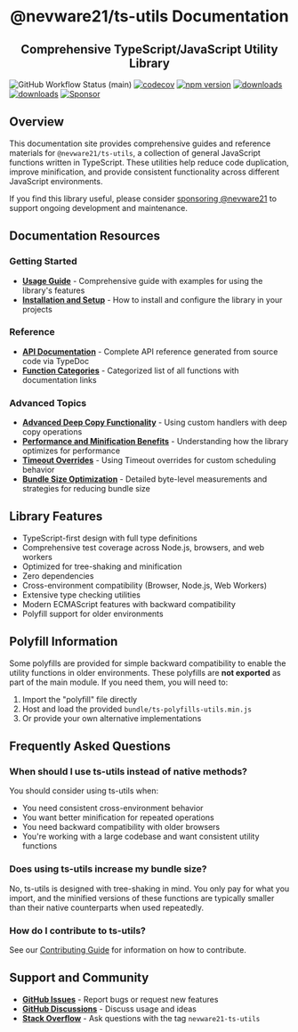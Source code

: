 
<h1 align="center">@nevware21/ts-utils Documentation</h1>
<h2 align="center">Comprehensive TypeScript/JavaScript Utility Library</h2>

![GitHub Workflow Status (main)](https://img.shields.io/github/actions/workflow/status/nevware21/ts-utils/ci.yml?branch=main)
[![codecov](https://codecov.io/gh/nevware21/ts-utils/branch/main/graph/badge.svg?token=8YCAMUA7VB)](https://codecov.io/gh/nevware21/ts-utils)
[![npm version](https://badge.fury.io/js/%40nevware21%2Fts-utils.svg)](https://badge.fury.io/js/%40nevware21%2Fts-utils)
[![downloads](https://img.shields.io/npm/dt/%40nevware21/ts-utils.svg)](https://www.npmjs.com/package/%40nevware21/ts-utils)
[![downloads](https://img.shields.io/npm/dm/%40nevware21/ts-utils.svg)](https://www.npmjs.com/package/%40nevware21/ts-utils)
[![Sponsor](https://img.shields.io/badge/Sponsor-444444?logo=githubsponsors
)](https://github.com/sponsors/nevware21)

## Overview

This documentation site provides comprehensive guides and reference materials for `@nevware21/ts-utils`, a collection of general JavaScript functions written in TypeScript. These utilities help reduce code duplication, improve minification, and provide consistent functionality across different JavaScript environments.

If you find this library useful, please consider [sponsoring @nevware21](https://github.com/sponsors/nevware21) to support ongoing development and maintenance.

## Documentation Resources

### Getting Started
- **[Usage Guide](./usage-guide.md)** - Comprehensive guide with examples for using the library's features
- **[Installation and Setup](./usage-guide.md#installation)** - How to install and configure the library in your projects

### Reference
- **[API Documentation](./typedoc/index.html)** - Complete API reference generated from source code via TypeDoc
- **[Function Categories](https://github.com/nevware21/ts-utils/blob/main/README.md#documentation--api-reference)** - Categorized list of all functions with documentation links

### Advanced Topics
- **[Advanced Deep Copy Functionality](./advanced-deep-copy.md)** - Using custom handlers with deep copy operations
- **[Performance and Minification Benefits](./usage-guide.md#performance-and-minification-benefits)** - Understanding how the library optimizes for performance
- **[Timeout Overrides](./timeout-overrides.md)** - Using Timeout overrides for custom scheduling behavior
- **[Bundle Size Optimization](./size-optimization.md)** - Detailed byte-level measurements and strategies for reducing bundle size

## Library Features

- TypeScript-first design with full type definitions
- Comprehensive test coverage across Node.js, browsers, and web workers
- Optimized for tree-shaking and minification
- Zero dependencies
- Cross-environment compatibility (Browser, Node.js, Web Workers)
- Extensive type checking utilities
- Modern ECMAScript features with backward compatibility
- Polyfill support for older environments

## Polyfill Information

Some polyfills are provided for simple backward compatibility to enable the utility functions in older environments. These polyfills are **not exported** as part of the main module. If you need them, you will need to:

1. Import the "polyfill" file directly
2. Host and load the provided `bundle/ts-polyfills-utils.min.js` 
3. Or provide your own alternative implementations

## Frequently Asked Questions

### When should I use ts-utils instead of native methods?

You should consider using ts-utils when:
- You need consistent cross-environment behavior
- You want better minification for repeated operations
- You need backward compatibility with older browsers
- You're working with a large codebase and want consistent utility functions

### Does using ts-utils increase my bundle size?

No, ts-utils is designed with tree-shaking in mind. You only pay for what you import, and the minified versions of these functions are typically smaller than their native counterparts when used repeatedly.

### How do I contribute to ts-utils?

See our [Contributing Guide](https://github.com/nevware21/ts-utils/blob/main/CONTRIBUTING.md) for information on how to contribute.

## Support and Community

- **[GitHub Issues](https://github.com/nevware21/ts-utils/issues)** - Report bugs or request new features
- **[GitHub Discussions](https://github.com/nevware21/ts-utils/discussions)** - Discuss usage and ideas
- **[Stack Overflow](https://stackoverflow.com/questions/tagged/nevware21-ts-utils)** - Ask questions with the tag `nevware21-ts-utils`

